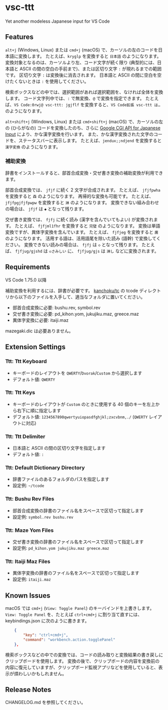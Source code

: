 # vsc-ttt

Yet another modeless Japanese input for VS Code

## Features

`alt+j` (Windows, Linux) または `cmd+j` (macOS) で、カーソルの左のコードを日本語に変換します。
たとえば、`kryglp` を変換すると `日本語` のようになります。
変換対象となるのは、カーソルより左、コード文字が続く限り (典型的には、日本語と ASCII の間の空白の手前まで)、または区切り文字 `:` が現れるまでの範囲です。
区切り文字 `:` は変換後に消去されます。
日本語と ASCII の間に空白を空けたくないときは `:` を使用してください。

検索ボックスなどの中では、選択範囲があれば選択範囲を、なければ全体を変換します。
コード文字列中では、`:` で無変換、`@` で変換を指定できます。
たとえば、`VS Code:0rwj@ vsc-ttt: jgjflf` を変換すると、`VS Code拡張 vsc-ttt は…` のようになります。

`alt+shift+j` (Windows, Linux) または `cmd+shift+j` (macOS) で、カーソルの左の (ひらがなの) コードを変換したのち、さらに [Google CGI API for Japanese Input](https://www.google.co.jp/ime/cgiapi.html) により、かな漢字変換を行います。
また、かな漢字変換された文字のコードを、ステータスバーに表示します。
たとえば、`jendux;;ndjend` を変換すると `漢字変換` のようになります。

### 補助変換

辞書をインストールすると、部首合成変換・交ぜ書き変換の補助変換が利用できます。

部首合成変換では、 `jfjf` に続く 2 文字が合成されます。
たとえば、 `jfjfpwha` を変換すると `森` のようになります。
再帰的な変換も可能です。
たとえば、 `jfjfpgjfjfpwpw` を変換すると `淋` のようになります。
変換できない組み合わせの場合は、 `jfjf` は `◆` となって残ります。

交ぜ書き変換では、 `fjfj` に続く読み (漢字を含んでいてもよい) が変換されます。
たとえば、 `fjfjml1fhr` を変換すると `完璧` のようになります。
変換は単語変換ですが、異体字変換を含んでいます。
たとえば、 `fjfjeg` を変換すると `廣` のようになります。
活用する語は、活用語尾を除いた読み (語幹) で変換してください。
変換できない読みの場合は、 `fjfj` は `◇` となって残ります。
たとえば、 `fjfjug/gjshd` は `◇さみしい` に、 `fjfjug/gjs` は `淋し` などに変換されます。

## Requirements

VS Code 1.75.0 以降

補助変換を利用するには、辞書が必要です。
[kanchoku/tc](https://github.com/kanchoku/tc) の tcode ディレクトリから以下のファイルを入手して、適当なフォルダに置いてください。

* 部首合成変換に必要: bushu.rev, symbol.rev
* 交ぜ書き変換に必要: pd_kihon.yom, jukujiku.maz, greece.maz
* 異体字変換に必要: itaiji.maz

mazegaki.dic は必要ありません。

## Extension Settings

### Ttt: Ttt Keyboard

* キーボードのレイアウトを `QWERTY`/`Dvorak`/`Custom` から選択します
* デフォルト値: `QWERTY`

### Ttt: Ttt Keys

* キーボードのレイアウトが `Custom` のときに使用する 40 個のキーを左上から右下に順に指定します
* デフォルト値: `1234567890qwertyuiopasdfghjkl;zxcvbnm,./` (`QWERTY` レイアウトに対応)

### Ttt: Ttt Delimiter

* 日本語と ASCII の間の区切り文字を指定します
* デフォルト値: `:`

### Ttt: Default Dictionary Directory

* 辞書ファイルのあるフォルダのパスを指定します
* 設定例: `~/tcode`

### Ttt: Bushu Rev Files

* 部首合成変換の辞書のファイル名をスペースで区切って指定します
* 設定例: `symbol.rev bushu.rev`

### Ttt: Maze Yom Files

* 交ぜ書き変換の辞書のファイル名をスペースで区切って指定します
* 設定例: `pd_kihon.yom jukujiku.maz greece.maz`

### Ttt: Itaiji Maz Files

* 異体字変換の辞書のファイル名をスペースで区切って指定します
* 設定例: `itaiji.maz`

## Known Issues

macOS では `cmd+j` (`View: Toggle Panel`) のキーバインドを上書きします。
`View: Toggle Panel` を、たとえば `ctrl+cmd+j` に割り当て直すには、keybindings.json に次のように書きます。

``` keybindings.json
    {
        "key": "ctrl+cmd+j",
        "command": "workbench.action.togglePanel"
    },
```

検索ボックスなどの中での変換では、コードの読み取りと変換結果の書き戻しにクリップボードを使用します。
変換の後で、クリップボードの内容を変換前の内容に復元していますが、クリップボード監視アプリなどを使用していると、表示が煩わしいかもしれません。

## Release Notes

CHANGELOG.md を参照してください。
